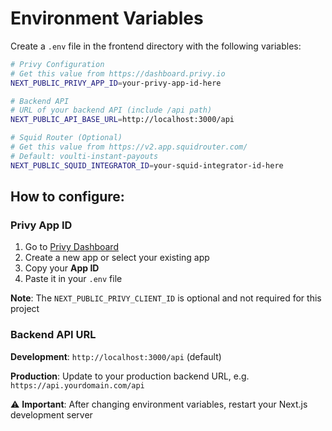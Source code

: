# Environment Variables

Create a `.env` file in the frontend directory with the following variables:

```bash
# Privy Configuration
# Get this value from https://dashboard.privy.io
NEXT_PUBLIC_PRIVY_APP_ID=your-privy-app-id-here

# Backend API
# URL of your backend API (include /api path)
NEXT_PUBLIC_API_BASE_URL=http://localhost:3000/api

# Squid Router (Optional)
# Get this value from https://v2.app.squidrouter.com/
# Default: voulti-instant-payouts
NEXT_PUBLIC_SQUID_INTEGRATOR_ID=your-squid-integrator-id-here
```

## How to configure:

### Privy App ID

1. Go to [Privy Dashboard](https://dashboard.privy.io)
2. Create a new app or select your existing app
3. Copy your **App ID**
4. Paste it in your `.env` file

**Note**: The `NEXT_PUBLIC_PRIVY_CLIENT_ID` is optional and not required for this project

### Backend API URL

**Development**: `http://localhost:3000/api` (default)

**Production**: Update to your production backend URL, e.g. `https://api.yourdomain.com/api`

⚠️ **Important**: After changing environment variables, restart your Next.js development server
